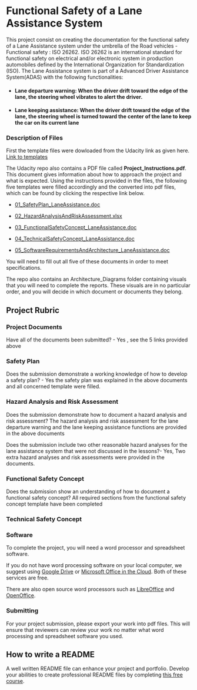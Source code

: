 # Functional Safety of a Lane Assistance System



This project consist on creating the documentation for the functional safety of a Lane Assistance system under the umbrella of the Road vehicles - Functional safety : ISO 26262. ISO 26262 is an international standard for functional safety on electrical and/or electronic system in production automobiles defined by the International Organization for Standardization (ISO). The Lane Assistance system is part of a Advanced Driver Assistance System(ADAS) with the following functionalities:

- #### Lane departure warning: When the driver drift toward the edge of the lane, the steering wheel vibrates to alert the driver.
- #### Lane keeping assistance: When the driver drift toward the edge of the lane, the steering wheel is turned toward the center of the        lane to keep the car on its current lane


### Description of  Files

First the template files were dowloaded from the Udacity link as given here.  [Link to templates](https://github.com/udacity/CarND-Functional-Safety-Project)

The Udacity repo also contains a PDF file called **Project_Instructions.pdf**. This document gives information about how to approach the project and what is expected. Using the instructions provided in the files, the following five templates were filled accordingly and the converted into pdf files, which can be found by clicking the respective link below.


* [01_SafetyPlan_LaneAssistance.doc](./01_SafetyPlan_LaneAssistance_SD.pdf)

* [02_HazardAnalysisAndRiskAssessment.xlsx](./02_HazardAnalysisAndRiskAssessment_SD.pdf)

* [03_FunctionalSafetyConcept_LaneAssistance.doc](./03_FunctionalSafetyConcept_LaneAssistance_SD.pdf)

* [04_TechnicalSafetyConcept_LaneAssistance.doc](./04_TechnicalSafetyConcept_LaneAssistance_SD.pdf)

* [05_SoftwareRequirementsAndArchitecture_LaneAssistance.doc](./05_SoftwareRequirementsAndArchitecture_LaneAssistance_SD.pdf)

You will need to fill out all five of these documents in order to meet specifications.  

The repo also contains an Architecture_Diagrams folder containing visuals that you will need to complete the reports. These visuals are in no particular order, and you will decide in which document or documents they belong. 


## Project Rubric

### Project Documents

Have all of the documents been submitted? - Yes , see the 5 links provided above

### Safety Plan

Does the submission demonstrate a working knowledge of how to develop a safety plan? - Yes the safety plan was explained in the above documents and all concerned template were filled.

### Hazard Analysis and Risk Assessment

Does the submission demonstrate how to document a hazard analysis and risk assessment? The hazard analysis and risk assessment for the lane departure warning and the lane keeping assistance functions are provided in the above documents

Does the submission include two other reasonable hazard analyses for the lane assistance system that were not discussed in the lessons?- Yes, Two extra hazard analyses and risk assessments were provided in the documents.

### Functional Safety Concept

Does the submission show an understanding of how to document a functional safety concept? All required sections from the functional safety concept template have been completed

### Technical Safety Concept

### Software

To complete the project, you will need a word processor and spreadsheet software.

If you do not have word processing software on your local computer, we suggest using [Google Drive](https://drive.google.com) or [Microsoft Office in the Cloud](https://www.office.com/). Both of these services are free. 

There are also open source word processors such as [LibreOffice](https://www.libreoffice.org/]) and [OpenOffice](https://www.openoffice.org).


### Submitting
For your project submission, please export your work into pdf files. This will ensure that reviewers can review your work no matter what word processing and spreadsheet software you used.

## How to write a README
A well written README file can enhance your project and portfolio.  Develop your abilities to create professional README files by completing [this free course](https://www.udacity.com/course/writing-readmes--ud777).

